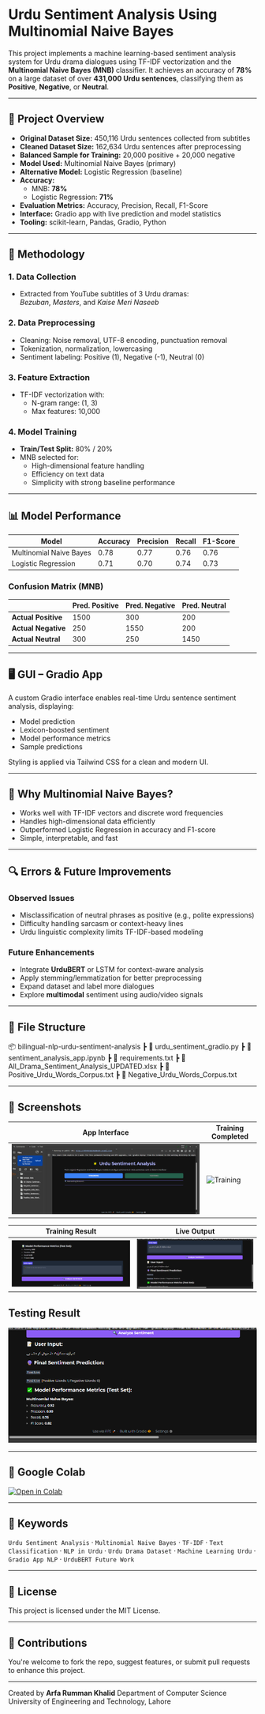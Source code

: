 # Urdu Sentiment Analysis Using Multinomial Naive Bayes

This project implements a machine learning-based sentiment analysis system for Urdu drama dialogues using TF-IDF vectorization and the **Multinomial Naive Bayes (MNB)** classifier. It achieves an accuracy of **78%** on a large dataset of over **431,000 Urdu sentences**, classifying them as **Positive**, **Negative**, or **Neutral**.

---

## 📌 Project Overview

- **Original Dataset Size:** 450,116 Urdu sentences collected from subtitles  
- **Cleaned Dataset Size:** 162,634 Urdu sentences after preprocessing  
- **Balanced Sample for Training:** 20,000 positive + 20,000 negative  
- **Model Used:** Multinomial Naive Bayes (primary)  
- **Alternative Model:** Logistic Regression (baseline)  
- **Accuracy:**  
  - MNB: **78%**  
  - Logistic Regression: **71%**  
- **Evaluation Metrics:** Accuracy, Precision, Recall, F1-Score  
- **Interface:** Gradio app with live prediction and model statistics  
- **Tooling:** scikit-learn, Pandas, Gradio, Python  

---

## 🧪 Methodology

### 1. **Data Collection**
- Extracted from YouTube subtitles of 3 Urdu dramas:  
  *Bezuban*, *Masters*, and *Kaise Meri Naseeb*

### 2. **Data Preprocessing**
- Cleaning: Noise removal, UTF-8 encoding, punctuation removal  
- Tokenization, normalization, lowercasing  
- Sentiment labeling: Positive (1), Negative (-1), Neutral (0)

### 3. **Feature Extraction**
- TF-IDF vectorization with:
  - N-gram range: (1, 3)
  - Max features: 10,000

### 4. **Model Training**
- **Train/Test Split:** 80% / 20%
- MNB selected for:
  - High-dimensional feature handling
  - Efficiency on text data
  - Simplicity with strong baseline performance

---

## 📊 Model Performance

| Model                 | Accuracy | Precision | Recall | F1-Score |
|----------------------|----------|-----------|--------|----------|
| Multinomial Naive Bayes | 0.78     | 0.77      | 0.76   | 0.76     |
| Logistic Regression     | 0.71     | 0.70      | 0.74   | 0.73     |

### Confusion Matrix (MNB)

|                 | Pred. Positive | Pred. Negative | Pred. Neutral |
|-----------------|----------------|----------------|----------------|
| **Actual Positive** | 1500           | 300            | 200            |
| **Actual Negative** | 250            | 1550           | 200            |
| **Actual Neutral**  | 300            | 250            | 1450           |

---

## 🖥️ GUI – Gradio App

A custom Gradio interface enables real-time Urdu sentence sentiment analysis, displaying:

- Model prediction
- Lexicon-boosted sentiment
- Model performance metrics
- Sample predictions

Styling is applied via Tailwind CSS for a clean and modern UI.

---

## 🧠 Why Multinomial Naive Bayes?

- Works well with TF-IDF vectors and discrete word frequencies  
- Handles high-dimensional data efficiently  
- Outperformed Logistic Regression in accuracy and F1-score  
- Simple, interpretable, and fast  

---

## 🔍 Errors & Future Improvements

### Observed Issues
- Misclassification of neutral phrases as positive (e.g., polite expressions)
- Difficulty handling sarcasm or context-heavy lines
- Urdu linguistic complexity limits TF-IDF-based modeling

### Future Enhancements
- Integrate **UrduBERT** or LSTM for context-aware analysis
- Apply stemming/lemmatization for better preprocessing
- Expand dataset and label more dialogues
- Explore **multimodal** sentiment using audio/video signals

---

## 📂 File Structure
📦 bilingual-nlp-urdu-sentiment-analysis
┣ 📄 urdu_sentiment_gradio.py
┣ 📄 sentiment_analysis_app.ipynb
┣ 📄 requirements.txt
┣ 📄 All_Drama_Sentiment_Analysis_UPDATED.xlsx
┣ 📄 Positive_Urdu_Words_Corpus.txt
┣ 📄 Negative_Urdu_Words_Corpus.txt


---

## 📸 Screenshots

| App Interface | Training Completed |
|---------------|------------------|
| ![UI](Screenshot%20(367).png) | ![Training](creenshot%20(368).png) |

| Training Result | Live Output |
|--------------|-------------|
| ![Metrics](Screenshot%20(369).png) | ![Output](Screenshot%20(370).png) |

Testing Result
--------------
![Metrics](Screenshot%20(371).png)

---

## 🔗 Google Colab

[![Open in Colab](https://colab.research.google.com/assets/colab-badge.svg)](https://colab.research.google.com/drive/1Bmhzyxw2vOhaIqUdh9wAkfT4rHShCJi0?usp=sharing)

---

## 🔑 Keywords

`Urdu Sentiment Analysis` · `Multinomial Naive Bayes` · `TF-IDF` · `Text Classification` · `NLP in Urdu` · `Urdu Drama Dataset` · `Machine Learning Urdu` · `Gradio App NLP` · `UrduBERT Future Work`

---

## 📜 License

This project is licensed under the MIT License.

---

## 🙌 Contributions

You're welcome to fork the repo, suggest features, or submit pull requests to enhance this project.

---

Created by **Arfa Rumman Khalid**
Department of Computer Science  
University of Engineering and Technology, Lahore
